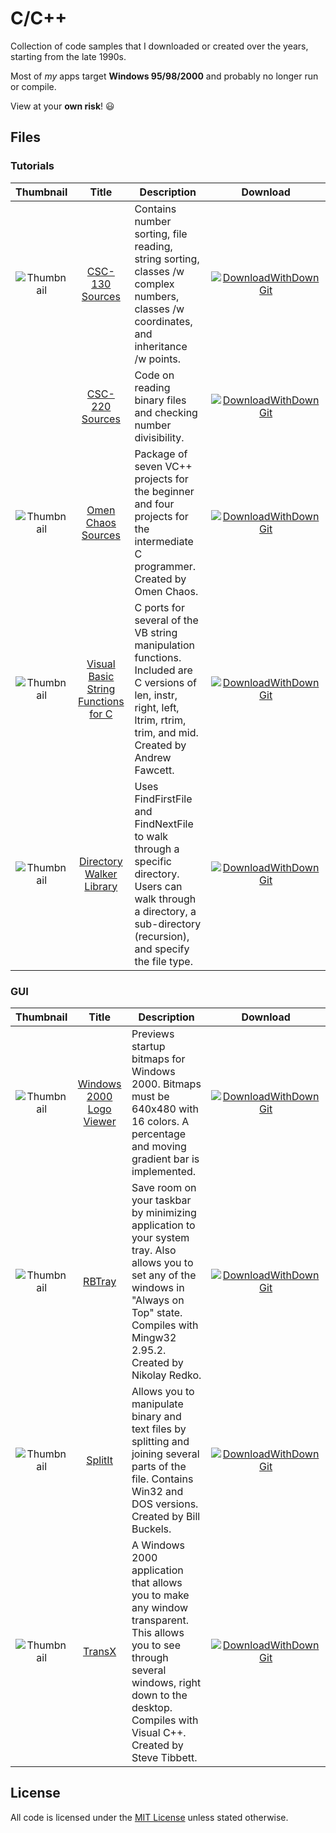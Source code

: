# C/C++

Collection of code samples that I downloaded or created over the years, starting from the late 1990s.

Most of *my* apps target **Windows 95/98/2000** and probably no longer run or compile.

View at your **own risk**! :smiley:

## Files

### Tutorials
Thumbnail | Title | Description | Download
:----:|:----:|------|:----:
![Thumbnail](https://dindoliboon.github.io/repo/archive/c/screenshot/csc-130.png) | [CSC-130 Sources](https://github.com/dindoliboon/archive/tree/master/c/csc-130) | Contains number sorting, file reading, string sorting, classes /w complex numbers, classes /w coordinates, and inheritance /w points. | [![DownloadWithDownGit]](https://minhaskamal.github.io/DownGit/#/home?url=https://github.com/dindoliboon/archive/tree/master/c/csc-130)
| | [CSC-220 Sources](https://github.com/dindoliboon/archive/tree/master/c/csc-220) | Code on reading binary files and checking number divisibility. | [![DownloadWithDownGit]](https://minhaskamal.github.io/DownGit/#/home?url=https://github.com/dindoliboon/archive/tree/master/c/csc-220)
![Thumbnail](https://dindoliboon.github.io/repo/archive/c/screenshot/oc_pack.png) | [Omen Chaos Sources](https://github.com/dindoliboon/archive/tree/master/c/oc_pack) | Package of seven VC++ projects for the beginner and four projects for the intermediate C programmer. Created by Omen Chaos. | [![DownloadWithDownGit]](https://minhaskamal.github.io/DownGit/#/home?url=https://github.com/dindoliboon/archive/tree/master/c/oc_pack)
![Thumbnail](https://dindoliboon.github.io/repo/archive/c/screenshot/vblib.png) | [Visual Basic String Functions for C](https://github.com/dindoliboon/archive/tree/master/c/vblib) | C ports for several of the VB string manipulation functions. Included are C versions of len, instr, right, left, ltrim, rtrim, trim, and mid. Created by Andrew Fawcett. | [![DownloadWithDownGit]](https://minhaskamal.github.io/DownGit/#/home?url=https://github.com/dindoliboon/archive/tree/master/c/vblib)
![Thumbnail](https://dindoliboon.github.io/repo/archive/c/screenshot/walkdir.png) | [Directory Walker Library](https://github.com/dindoliboon/archive/tree/master/c/walkdir) | Uses FindFirstFile and FindNextFile to walk through a specific directory. Users can walk through a directory, a sub-directory (recursion), and specify the file type. | [![DownloadWithDownGit]](https://minhaskamal.github.io/DownGit/#/home?url=https://github.com/dindoliboon/archive/tree/master/c/walkdir)

### GUI
Thumbnail | Title | Description | Download
:----:|:----:|------|:----:
![Thumbnail](https://dindoliboon.github.io/repo/archive/c/screenshot/lv-port.png) | [Windows 2000 Logo Viewer](https://github.com/dindoliboon/archive/tree/master/c/lv-port) | Previews startup bitmaps for Windows 2000. Bitmaps must be 640x480 with 16 colors. A percentage and moving gradient bar is implemented. | [![DownloadWithDownGit]](https://minhaskamal.github.io/DownGit/#/home?url=https://github.com/dindoliboon/archive/tree/master/c/lv-port)
![Thumbnail](https://dindoliboon.github.io/repo/archive/c/screenshot/rbtray.png) | [RBTray](https://github.com/dindoliboon/archive/tree/master/c/rbtray) | Save room on your taskbar by minimizing application to your system tray. Also allows you to set any of the windows in "Always on Top" state. Compiles with Mingw32 2.95.2. Created by Nikolay Redko. | [![DownloadWithDownGit]](https://minhaskamal.github.io/DownGit/#/home?url=https://github.com/dindoliboon/archive/tree/master/c/rbtray)
![Thumbnail](https://dindoliboon.github.io/repo/archive/c/screenshot/splitit3.png) | [SplitIt](https://github.com/dindoliboon/archive/tree/master/c/splitit3) | Allows you to manipulate binary and text files by splitting and joining several parts of the file. Contains Win32 and DOS versions. Created by Bill Buckels. | [![DownloadWithDownGit]](https://minhaskamal.github.io/DownGit/#/home?url=https://github.com/dindoliboon/archive/tree/master/c/splitit3)
![Thumbnail](https://dindoliboon.github.io/repo/archive/c/screenshot/transx.png) | [TransX](https://github.com/dindoliboon/archive/tree/master/c/transx) | A Windows 2000 application that allows you to make any window transparent. This allows you to see through several windows, right down to the desktop. Compiles with Visual C++. Created by Steve Tibbett. | [![DownloadWithDownGit]](https://minhaskamal.github.io/DownGit/#/home?url=https://github.com/dindoliboon/archive/tree/master/c/transx)

## License
All code is licensed under the [MIT License](https://opensource.org/licenses/MIT) unless stated otherwise.

[DownloadWithDownGit]: https://dindoliboon.github.io/image/button-gh-download-large.png "Download with DownGit"
